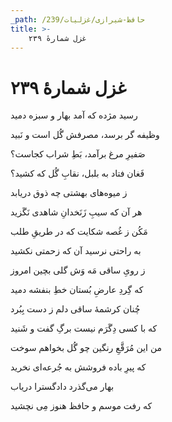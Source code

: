 ```yaml
---
_path: /حافظ-شیرازی/غزلیات/239
title: >-
    غزل شمارهٔ ۲۳۹
---
```

# غزل شمارهٔ ۲۳۹

<div class="b" id="bn1"><div class="m1"><p>رسید مژده که آمد بهار و سبزه دمید</p></div>
<div class="m2"><p>وظیفه گر برسد، مصرفش گُل است و نَبید</p></div></div>
<div class="b" id="bn2"><div class="m1"><p>صَفیرِ مرغ برآمد، بَطِ شراب کجاست؟</p></div>
<div class="m2"><p>فَغان فتاد به بلبل، نقابِ گُل که کشید؟</p></div></div>
<div class="b" id="bn3"><div class="m1"><p>ز میوه‌های بهشتی چه ذوق دریابد</p></div>
<div class="m2"><p>هر آن که سیبِ زَنَخدانِ شاهدی نَگَزید</p></div></div>
<div class="b" id="bn4"><div class="m1"><p>مَکُن ز غُصه شکایت که در طریقِ طلب</p></div>
<div class="m2"><p>به راحتی نرسید آن که زحمتی نکشید</p></div></div>
<div class="b" id="bn5"><div class="m1"><p>ز رویِ ساقی مَه وَش گلی بچین امروز</p></div>
<div class="m2"><p>که گِردِ عارضِ بُستان خطِ بنفشه دمید</p></div></div>
<div class="b" id="bn6"><div class="m1"><p>چُنان کرشمهٔ ساقی دلم ز دست بِبُرد</p></div>
<div class="m2"><p>که با کسی دِگَرَم نیست برگِ گفت و شَنید</p></div></div>
<div class="b" id="bn7"><div class="m1"><p>من این مُرَقَّعِ رنگین چو گُل بخواهم سوخت</p></div>
<div class="m2"><p>که پیرِ باده فروشش به جُرعه‌ای نخرید</p></div></div>
<div class="b" id="bn8"><div class="m1"><p>بهار می‌گذرد دادگسترا دریاب</p></div>
<div class="m2"><p>که رفت موسم و حافظ هنوز مِی نچشید</p></div></div>
